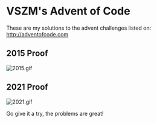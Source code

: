 # VSZM's Advent of Code

These are my solutions to the advent challenges listed on:
http://adventofcode.com

## 2015 Proof

![2015.gif](2015.gif)

## 2021 Proof

![2021.gif](2021.gif)


Go give it a try, the problems are great!

